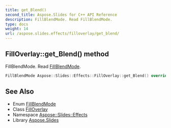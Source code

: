 ```yaml
---
title: get_Blend()
second_title: Aspose.Slides for C++ API Reference
description: FillBlendMode. Read FillBlendMode.
type: docs
weight: 14
url: /aspose.slides.effects/filloverlay/get_blend/
---
```

## FillOverlay::get_Blend() method


FillBlendMode. Read [FillBlendMode](../../../aspose.slides/fillblendmode/).

```cpp
FillBlendMode Aspose::Slides::Effects::FillOverlay::get_Blend() override
```

## See Also

* Enum [FillBlendMode](../../../aspose.slides/fillblendmode/)
* Class [FillOverlay](../)
* Namespace [Aspose::Slides::Effects](../../)
* Library [Aspose.Slides](../../../)
